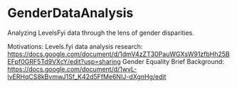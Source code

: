 # GenderDataAnalysis

Analyzing LevelsFyi data through the lens of gender disparities.

Motivations:
Levels.fyi data analysis research: https://docs.google.com/document/d/1dmV4zZT30PauWGXsW91zfbHh25BEFpf0GRF5Td9VXcY/edit?usp=sharing
Gender Equality Brief Background: https://docs.google.com/document/d/1wvL-lvERHqCS8kBvmwJ1Sf_K42d5FfMe6NIJ-dXgnHg/edit
